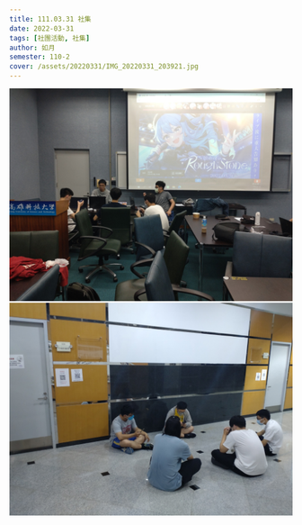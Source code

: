 ```yaml
---
title: 111.03.31 社集
date: 2022-03-31
tags: [社團活動, 社集]
author: 如月
semester: 110-2
cover: /assets/20220331/IMG_20220331_203921.jpg
---
```


![](/assets/20220331/IMG_20220331_203921.jpg) ![](/assets/20220331/IMG_20220331_203955.jpg)
